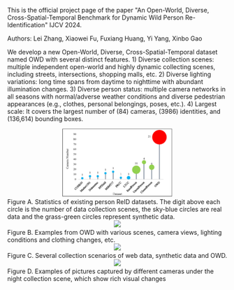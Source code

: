 This is the official project page of the paper "An Open-World, Diverse, Cross-Spatial-Temporal Benchmark for Dynamic Wild Person Re-Identification" IJCV 2024. 


Authors: Lei Zhang, Xiaowei Fu, Fuxiang Huang, Yi Yang, Xinbo Gao


We develop a new Open-World, Diverse, Cross-Spatial-Temporal dataset named OWD with several distinct features. 1) Diverse collection scenes: multiple independent open-world and highly dynamic collecting scenes, including streets, intersections, shopping malls, etc. 2) Diverse lighting variations: long time spans from daytime to nighttime with abundant illumination changes. 3) Diverse person status: multiple camera networks in all seasons with normal/adverse weather conditions and diverse pedestrian appearances (e.g., clothes, personal belongings, poses, etc.). 4) Largest scale: It covers the largest number of (84) cameras, (3986) identities, and (136,614) bounding boxes. 

<div align=center>
<img src="figures/figure1.jpg" width="50%">
</div>
Figure A. Statistics of existing person ReID datasets. The digit above each circle is the number of data collection scenes, the sky-blue circles are real data and the grass-green circles represent synthetic data.


<div align=center>
<img src="figures/figure3.jpg" width="50%">
</div>
Figure B. Examples from OWD with various scenes, camera views, lighting conditions and clothing changes, etc.


<div align=center>
<img src="figures/figure5.jpg" width="50%">
</div>
Figure C. Several collection scenarios of web data, synthetic data and OWD.

<div align=center>
<img src="figures/figure6.jpg" width="50%">
</div>
Figure D. Examples of pictures captured by different cameras under the night collection scene, which show rich visual changes
